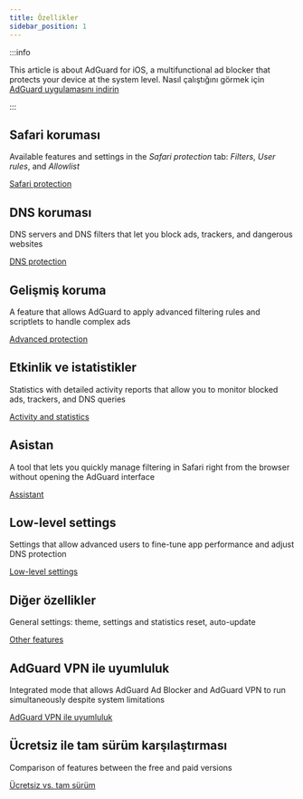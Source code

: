 ```yaml
---
title: Özellikler
sidebar_position: 1
---
```


:::info

This article is about AdGuard for iOS, a multifunctional ad blocker that protects your device at the system level. Nasıl çalıştığını görmek için [AdGuard uygulamasını indirin](https://agrd.io/download-kb-adblock)

:::

## Safari koruması

Available features and settings in the _Safari protection_ tab: _Filters_, _User rules_, and _Allowlist_

[Safari protection](/adguard-for-ios/features/safari-protection.md)

## DNS koruması

DNS servers and DNS filters that let you block ads, trackers, and dangerous websites

[DNS protection](/adguard-for-ios/features/dns-protection/)

## Gelişmiş koruma

A feature that allows AdGuard to apply advanced filtering rules and scriptlets to handle complex ads

[Advanced protection](/adguard-for-ios/features/advanced-protection.md)

## Etkinlik ve istatistikler

Statistics with detailed activity reports that allow you to monitor blocked ads, trackers, and DNS queries

[Activity and statistics](/adguard-for-ios/features/activity.md)

## Asistan

A tool that lets you quickly manage filtering in Safari right from the browser without opening the AdGuard interface

[Assistant](/adguard-for-ios/features/assistant.md)

## Low-level settings

Settings that allow advanced users to fine-tune app performance and adjust DNS protection

[Low-level settings](/adguard-for-ios/features/low-level-settings.md)

## Diğer özellikler

General settings: theme, settings and statistics reset, auto-update

[Other features](/adguard-for-ios/features/other-features.md)

## AdGuard VPN ile uyumluluk

Integrated mode that allows AdGuard Ad Blocker and AdGuard VPN to run simultaneously despite system limitations

[AdGuard VPN ile uyumluluk](/adguard-for-ios/features/compatibility-with-adguard-vpn.md)

## Ücretsiz ile tam sürüm karşılaştırması

Comparison of features between the free and paid versions

[Ücretsiz vs. tam sürüm](/adguard-for-ios/features/free-vs-full.md)
